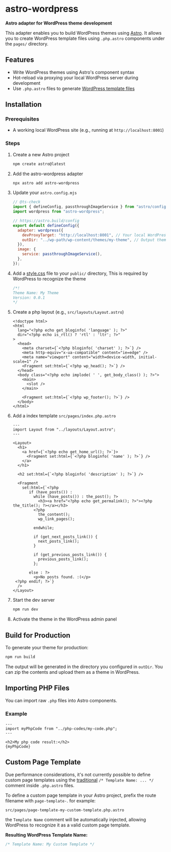 # astro-wordpress

**Astro adapter for WordPress theme development**

This adapter enables you to build WordPress themes using [Astro](https://astro.build/).
It allows you to create WordPress template files using `.php.astro` components under the `pages/` directory.

## Features

- Write WordPress themes using Astro's component syntax
- Hot-reload via proxying your local WordPress server during development
- Use `.php.astro` files to generate [WordPress template files](https://developer.wordpress.org/themes/basics/template-files/)

## Installation

### Prerequisites

- A working local WordPress site (e.g., running at `http://localhost:8001`)

### Steps

1. Create a new Astro project

   ```bash
   npm create astro@latest
   ```

2. Add the astro-wordpress adapter

   ```bash
   npx astro add astro-wordpress
   ```

3. Update your `astro.config.mjs`

   ```js
   // @ts-check
   import { defineConfig, passthroughImageService } from "astro/config";
   import wordpress from "astro-wordpress";

   // https://astro.build/config
   export default defineConfig({
     adapter: wordpress({
       devProxyTarget: "http://localhost:8001", // Your local WordPress URL
       outDir: "../wp-path/wp-content/themes/my-theme", // Output theme directory
     }),
     image: {
       service: passthroughImageService(),
     },
   });
   ```

4. Add a [style.css](https://developer.wordpress.org/themes/basics/main-stylesheet-style-css/) file to your `public/` directory, This is required by WordPress to recognize the theme

   ```css
   /*!
   Theme Name: My Theme
   Version: 0.0.1
   */
   ```

5. Create a php layout (e.g., `src/layouts/Layout.astro`)

   ```astro
   <!doctype html>
   <html
     lang="<?php echo get_bloginfo( 'language' ); ?>"
     dir="<?php echo is_rtl() ? 'rtl' : 'ltr'; ?>"
   >
     <head>
       <meta charset={`<?php bloginfo( 'charset' ); ?>`} />
       <meta http-equiv="x-ua-compatible" content="ie=edge" />
       <meta name="viewport" content="width=device-width, initial-scale=1" />
       <Fragment set:html={`<?php wp_head(); ?>`} />
     </head>
     <body class="<?php echo implode( ' ', get_body_class() ); ?>">
       <main>
         <slot />
       </main>

       <Fragment set:html={`<?php wp_footer(); ?>`} />
     </body>
   </html>
   ```

6. Add a index template `src/pages/index.php.astro`

   ```astro
   ---
   import Layout from "../layouts/Layout.astro";
   ---

   <Layout>
     <h1>
       <a href={`<?php echo get_home_url(); ?>`}>
         <Fragment set:html={`<?php bloginfo( 'name' ); ?>`} />
       </a>
     </h1>

     <h2 set:html={`<?php bloginfo( 'description' ); ?>`} />

     <Fragment
       set:html={`<?php
          if (have_posts()) :
            while (have_posts()) : the_post(); ?>
              <h3><a href="<?php echo get_permalink(); ?>"><?php the_title(); ?></a></h3>
            <?php
              the_content();
              wp_link_pages();
   
            endwhile;
   
            if (get_next_posts_link()) {
              next_posts_link();
            }
   
            if (get_previous_posts_link()) {
              previous_posts_link();
            };
   
          else : ?>
            <p>No posts found. :(</p>
    <?php endif; ?>`}
     />
   </Layout>
   ```

7. Start the dev server

   ```bash
   npm run dev
   ```

8. Activate the theme in the WordPress admin panel

## Build for Production

To generate your theme for production:

```bash
npm run build
```

The output will be generated in the directory you configured in `outDir`. You can zip the contents and upload them as a theme in WordPress.

## Importing PHP Files

You can import raw `.php` files into Astro components.

### Example

```astro
---
import myPhpCode from "../php-codes/my-code.php";
---

<h2>My php code result:</h2>
{myPhpCode}
```

## Custom Page Template

Due performance considerations, it's not currently possible to define custom page templates using the [traditional](https://developer.wordpress.org/themes/template-files-section/page-template-files/#creating-custom-page-templates-for-global-use) `/* Template Name: ... */` comment inside `.php.astro` files.

To define a custom page template in your Astro project, prefix the route filename with `page-template-`. for example:

```
src/pages/page-template-my-custom-template.php.astro
```

the `Template Name` comment will be automatically injected, allowing WordPress to recognize it as a valid custom page template.

**Resulting WordPress Template Name:**

```php
/* Template Name: My Custom Template */
```
